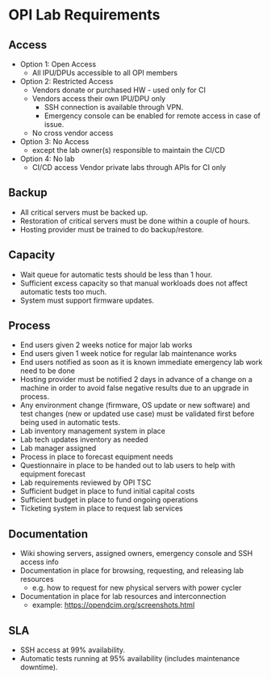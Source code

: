 # OPI Lab Requirements

## Access

- Option 1:  Open Access
  - All IPU/DPUs accessible to all OPI members
- Option 2: Restricted Access
  - Vendors donate or purchased HW - used only for CI
  - Vendors access their own IPU/DPU only
    - SSH connection is available through VPN.
    - Emergency console can be enabled for remote access in case of issue.
  - No cross vendor access
- Option 3: No Access
  - except the lab owner(s) responsible to maintain the CI/CD
- Option 4: No lab
  - CI/CD access Vendor private labs through APIs for CI only

## Backup

- All critical servers must be backed up.
- Restoration of critical servers must be done within a couple of hours.
- Hosting provider must be trained to do backup/restore.

## Capacity

- Wait queue for automatic tests should be less than 1 hour.
- Sufficient excess capacity so that manual workloads does not affect automatic tests too much.
- System must support firmware updates.

## Process

- End users given 2 weeks notice for major lab works
- End users given 1 week notice for regular lab maintenance works
- End users notified as soon as it is known immediate emergency lab work need to be done
- Hosting provider must be notified 2 days in advance of a change on a machine
  in order to avoid false negative results due to an upgrade in process.
- Any environment change (firmware, OS update or new software)
  and test changes (new or updated use case)
  must be validated first before being used in automatic tests.
- Lab inventory management system in place
- Lab tech updates inventory as needed
- Lab manager assigned
- Process in place to forecast equipment needs
- Questionnaire in place to be handed out to lab users to help with equipment forecast
- Lab requirements reviewed by OPI TSC
- Sufficient budget in place to fund initial capital costs
- Sufficient budget in place to fund ongoing operations
- Ticketing system in place to request lab services

## Documentation

- Wiki showing servers, assigned owners, emergency console and SSH access info
- Documentation in place for browsing, requesting, and releasing lab resources
  - e.g. how to request for new physical servers with power cycler
- Documentation in place for lab resources and interconnection
  - example: <https://opendcim.org/screenshots.html>

## SLA

- SSH access at 99% availability.
- Automatic tests running at 95% availability (includes maintenance downtime).
